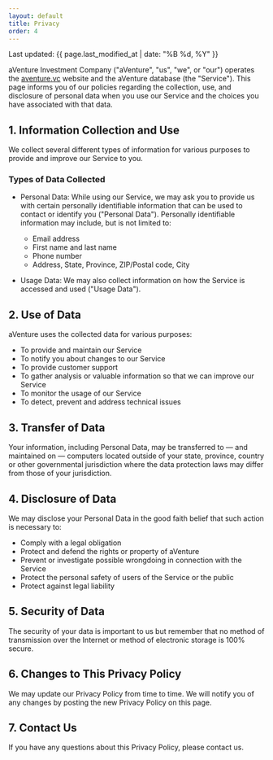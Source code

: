 ```yaml
---
layout: default
title: Privacy
order: 4
---
```

Last updated: {{ page.last_modified_at | date: "%B %d, %Y" }}

aVenture Investment Company ("aVenture", "us", "we", or "our") operates the [aventure.vc](https://aventure.vc) website and the aVenture database (the "Service"). This page informs you of our policies regarding the collection, use, and disclosure of personal data when you use our Service and the choices you have associated with that data.

## 1. Information Collection and Use

We collect several different types of information for various purposes to provide and improve our Service to you.

### Types of Data Collected

- Personal Data: While using our Service, we may ask you to provide us with certain personally identifiable information that can be used to contact or identify you ("Personal Data"). Personally identifiable information may include, but is not limited to:
  - Email address
  - First name and last name
  - Phone number
  - Address, State, Province, ZIP/Postal code, City

- Usage Data: We may also collect information on how the Service is accessed and used ("Usage Data").

## 2. Use of Data

aVenture uses the collected data for various purposes:
- To provide and maintain our Service
- To notify you about changes to our Service
- To provide customer support
- To gather analysis or valuable information so that we can improve our Service
- To monitor the usage of our Service
- To detect, prevent and address technical issues

## 3. Transfer of Data

Your information, including Personal Data, may be transferred to — and maintained on — computers located outside of your state, province, country or other governmental jurisdiction where the data protection laws may differ from those of your jurisdiction.

## 4. Disclosure of Data

We may disclose your Personal Data in the good faith belief that such action is necessary to:
- Comply with a legal obligation
- Protect and defend the rights or property of aVenture
- Prevent or investigate possible wrongdoing in connection with the Service
- Protect the personal safety of users of the Service or the public
- Protect against legal liability

## 5. Security of Data

The security of your data is important to us but remember that no method of transmission over the Internet or method of electronic storage is 100% secure.

## 6. Changes to This Privacy Policy

We may update our Privacy Policy from time to time. We will notify you of any changes by posting the new Privacy Policy on this page.

## 7. Contact Us

If you have any questions about this Privacy Policy, please contact us.
